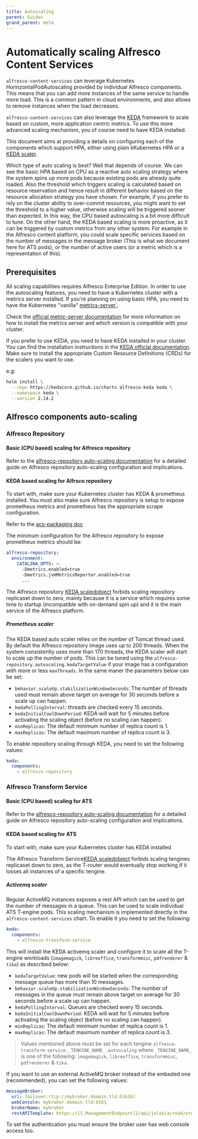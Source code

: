 ```yaml
---
title: Autoscaling
parent: Guides
grand_parent: Helm
---
```


# Automatically scaling Alfresco Content Services

`alfresco-content-services` can leverage Kubernetes HorinzontalPodAutoscaling
provided by individual Alfresco components. This means that you can add more
instances of the same service to handle more load. This is a common pattern in
cloud environments, and also allows to remove instances when the load decreases.

`alfresco-content-services` can also leverage the [KEDA](https://keda.sh/)
framework to scale based on custom, more application centric metrics. To use
this more advanced scaling mechanism, you of course need to have KEDA installed.

This document aims at providing a details on configuring each of the components
which support HPA, either using plain kKubernetes HPA or a [KEDA
scaler](https://keda.sh/docs/latest/scalers/).

Which type of auto scaling is best?
Well that depends of course. We can see the basic HPA based on CPU as a reactive
auto scaling strategy where the system spins up more pods because existing pods
are already quite loaded. Also the threshold which triggers scaling is
calculated based on resource reservation and hence result in different behavior
based on the resource allocation strategy you have chosen. For example, if you
prefer to rely on the cluster ability to over-commit resources, you might want
to set the threshold to a higher value, otherwise scaling will be triggered
sooner than expected. In this way, the CPU based autoscaling is a bit more
difficult to tune.
On the other hand, the KEDA based scaling is more proactive, as it can be
triggered by custom metrics from any other system. For example in the Alfresco
content platform, you could scale specific services based on the number of
messages in the message broker (This is what we document here for ATS pods), or
the number of active users (or a metric which is a representation of this).

## Prerequisites

All scaling capabilities requires Alfresco Enterprise Edition.
In order to use the autoscaling features, you need to have a Kubernetes cluster
with a metrics server installed.
If you're planning on using basic HPA, you need to have the Kubernetes "vanilla"
[metrics-server`](https://github.com/kubernetes-sigs/metrics-server).

Check the [official metric-server
documentation](https://github.com/kubernetes-sigs/metrics-server) for more
information on how to install the metrics server and which version is compatible
with your cluster.

If you prefer to use KEDA, you need to have KEDA installed in your cluster. You
can find the installation instructions in the [KEDA official
documentation](https://keda.sh/docs/latest/deploy/). Make sure to install the
appropriate Custom Resource Definitions (CRDs) for the scalers you want to use.

e.g:

```bash
helm install \
  --repo https://kedacore.github.io/charts alfresco-keda keda \
  --namespace keda \
  --version 2.14.2
```

## Alfresco components auto-scaling

### Alfresco Repository

#### Basic (CPU based) scaling for Alfresco repository

Refer to the
[alfresco-repository auto-scaling
documentation](https://github.com/Alfresco/alfresco-helm-charts/blob/main/charts/alfresco-repository/docs/autoscaling.md)
for a detailed guide on Alfresco repository auto-scaling configuration and
implications.

#### KEDA based scaling for Alfrsco repository

To start with, make sure your Kubernetes cluster has KEDA & prometheus installed.
You must also make sure Alfresco repository is setup to expose prometheus
metrics and prometheus has the appropriate scrape configuration.

Refer to the [acs-packaging
doc](https://github.com/Alfresco/acs-packaging/tree/master/docs/micrometer)

The minimum configuration for the Alfresco repository to expose prometheus
metrics should be:

```yaml
alfresco-repository:
  environment:
    CATALINA_OPTS: >-
      -Dmetrics.enabled=true
      -Dmetrics.jvmMetricsReporter.enabled=true
      ...
```

The Alfresco repository [KEDA
scaledobject](https://keda.sh/docs/latest/concepts/scaling-deployments/#scaledobject-spec)
forbids scaling repository replicaset down to zero, mainly because it is a
service which requires some time to startup (incompatible with on-demand spin
up) and it is the main service of the Alfresco platform.

##### Prometheus scaler

The KEDA based auto scaler relies on the number of Tomcat thread used. By
default the Alfresco repository image uses up to 200 threads. When the system
consistently uses more than 170 threads, the KEDA scaler will start to scale up
the number of pods. This can be tuned using the
`alfresco-repository.autoscaling.kedaTargetValue` if your image has a
configuration with more or less `maxThreads`.
In the same maner the parameters below can be set:

* `behavior.scaleUp.stabilizationWindowSeconds`: The number of threads used must
  remain above target on average for 30 seconds before a scale up can happen.
* `kedaPollingInterval`: threads are checked every 15 seconds.
* `kedaInitialCoolDownPeriod`: KEDA will wait for 5 minutes before activating
  the scaling object (before no scaling can happen).
* `minReplicas`: The default minimum number of replica count is 1.
* `maxReplicas`: The default maximum number of replica count is 3.

To enable repository scaling through KEDA, you need to set the following values:

```yaml
keda:
  components:
    - alfresco-repository
```

### Alfresco Transform Service

#### Basic (CPU based) scaling for ATS

Refer to the
[alfresco-repository auto-scaling
documentation](https://github.com/Alfresco/alfresco-helm-charts/blob/main/charts/alfresco-transform-service/docs/autoscaling.md)
for a detailed guide on Alfresco repository auto-scaling configuration and
implications.

#### KEDA based scaling for ATS

To start with, make sure your Kubernetes cluster has KEDA installed

The Alfresco Transform Service[KEDA
scaledobject](https://keda.sh/docs/latest/concepts/scaling-deployments/#scaledobject-spec)
forbids scaling tengines replicaset down to zero, as the T-router would
eventually stop working if it losses all instances of a specific tengine.

##### Activemq scaler

Regular ActiveMQ instances exposes a rest API which can be used to get the
number of messages in a queue. This can be used to scale individual ATS T-engine
pods. This scaling mechanism is implemented directly in the
`alfresco-content-services` chart. To enable it you need to set the following:

```yaml
keda:
  components:
    - alfresco-transform-service
```

This will install the KEDA activemq scaler and configure it to scale all the
T-engine workloads (`imagemagick`, `libreoffice`, `transformmisc`, `pdfrenderer`
& `tika`) as described below:

* `kedaTargetValue`: new pods will be started when the corresponding message
  queue has more than 10 messages.
* `behavior.scaleUp.stabilizationWindowSeconds`: The number of messages in the
  queue must remain above target on average for 30 seconds before a scale up can
  happen.
* `kedaPollingInterval`: Queues are checked every 15 seconds.
* `kedaInitialCoolDownPeriod`: KEDA will wait for 5 minutes before activating
  the scaling object (before no scaling can happen).
* `minReplicas`: The default minimum number of replica count is 1.
* `maxReplicas`: The default maximum number of replica count is 3.

> Values mentioned above must be set for each tengine
> `alfresco-transform-service._TENGINE_NAME_.autoscaling` where `_TENGINE_NAME_`
> is one of the following: `imagemagick`, `libreoffice`, `transformmisc`,
> `pdfrenderer` & `tika`.

If you want to use an external ActiveMQ broker instead of the embeded one
(recommended), you can set the following values:

```yaml
messageBroker:
  url: failover:(tcp://mybroker.domain.tld:61616)
  webConsole: mybroker.domain.tld:8161
  brokerName: mybroker
  restAPITemplate: https://{{.ManagementEndpoint}}/api/jolokia/read/org.apache.activemq:type=Broker,brokerName={{.BrokerName}},destinationType=Queue,destinationName={{.DestinationName}}/QueueSize
```

To set the authentication you must ensure the broker user has web console access
too.
